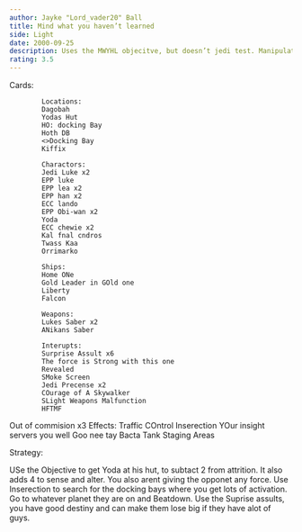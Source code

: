 ```yaml
---
author: Jayke "Lord_vader20" Ball
title: Mind what you haven’t learned
side: Light
date: 2000-09-25
description: Uses the MWYHL objecitve, but doesn’t jedi test. Manipulation is the key.
rating: 3.5
---
```

Cards: 


		    Locations:
		    Dagobah
		    Yodas Hut
		    HO: docking Bay
		    Hoth DB
		    <>Docking Bay
		    Kiffix

		    Charactors:
		    Jedi Luke x2
		    EPP luke
		    EPP lea x2
		    EPP han x2
		    ECC lando
		    EPP Obi-wan x2
		    Yoda
		    ECC chewie x2
		    Kal fnal cndros
		    Twass Kaa
		    Orrimarko

		    Ships:
		    Home ONe
		    Gold Leader in GOld one
		    Liberty
		    Falcon

		    Weapons:
		    Lukes Saber x2
		    ANikans Saber

		    Interupts:
		    Surprise Assult x6
		    The force is Strong with this one
		    Revealed
		    SMoke Screen
		    Jedi Precense x2
		    COurage of A Skywalker
		    SLight Weapons Malfunction
		    HFTMF
Out of commision x3
		    Effects:
		    Traffic COntrol
		    Inserection
		    YOur insight servers you well
		    Goo nee tay
		    Bacta Tank
		    Staging Areas 

Strategy: 

USe the Objective to get Yoda at his hut, to subtact 2 from attrition. It also adds 4 to sense and alter. You also arent giving the opponet any force. Use Inserection to search for the docking bays where you get lots of activation. Go to whatever planet they are on and Beatdown. Use the Suprise assults, you have good destiny and can make them lose big if they have alot of guys. 